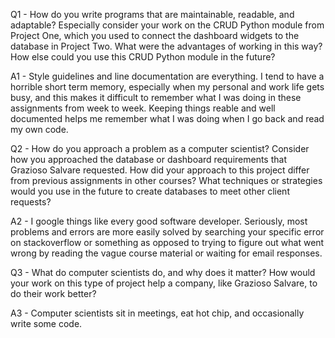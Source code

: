 Q1 - How do you write programs that are maintainable, readable, and adaptable? Especially consider your work on the CRUD Python module from Project One, 
which you used to connect the dashboard widgets to the database in Project Two. What were the advantages of working in this way? How else could you use this CRUD Python module in the future?

A1 - Style guidelines and line documentation are everything. I tend to have a horrible short term memory, especially when my personal and work life gets busy, and this makes it difficult to remember
what I was doing in these assignments from week to week. Keeping things reable and well documented helps me remember what I was doing when I go back and read my own code.

Q2 - How do you approach a problem as a computer scientist? Consider how you approached the database or dashboard requirements that Grazioso Salvare requested. How did your 
approach to this project differ from previous assignments in other courses? What techniques or strategies would you use in the future to create databases to meet other client requests?

A2 - I google things like every good software developer. Seriously, most problems and errors are more easily solved by searching your specific error on stackoverflow or something as opposed to
trying to figure out what went wrong by reading the vague course material or waiting for email responses. 

Q3 - What do computer scientists do, and why does it matter? How would your work on this type of project help a company, like Grazioso Salvare, to do their work better?

A3 - Computer scientists sit in meetings, eat hot chip, and occasionally write some code.
